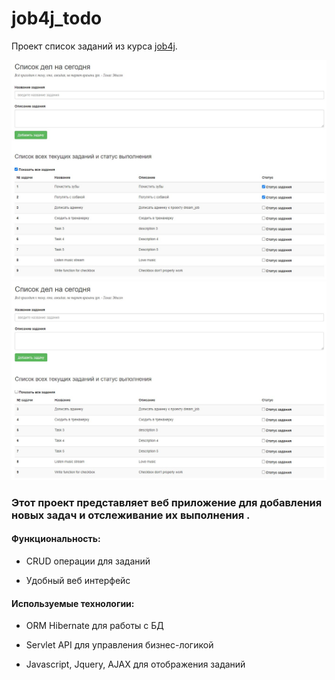 # job4j_todo
Проект список заданий из курса [job4j](https://job4j.ru/).

![todo_1](images/To_do_list1.jpg)
![todo_2](images/To_do_list2.jpg)


### Этот проект представляет веб приложение для добавления новых задач и отслеживание их выполнения .

#### Функциональность:

- CRUD операции для заданий

- Удобный веб интерфейс

#### Используемые технологии:

- ORM Hibernate для работы с БД

- Servlet API для управления бизнес-логикой

- Javascript, Jquery, AJAX для отображения заданий